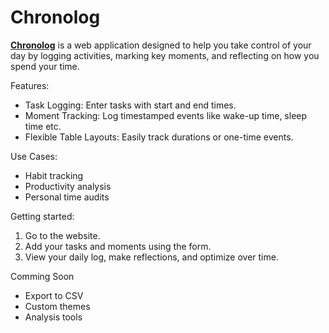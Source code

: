 # Chronolog
**[Chronolog](https://hiteshnagal.github.io/chronolog/)** is a web application designed to help you take control of your day by logging activities, marking key moments, and reflecting on how you spend your time. 

Features:
  - Task Logging: Enter tasks with start and end times.
  - Moment Tracking: Log timestamped events like wake-up time, sleep time etc.
  - Flexible Table Layouts: Easily track durations or one-time events.

Use Cases:
  - Habit tracking
  - Productivity analysis
  - Personal time audits

Getting started:
  1. Go to the website.
  2. Add your tasks and moments using the form.
  3. View your daily log, make reflections, and optimize over time.

Comming Soon
  - Export to CSV
  - Custom themes
  - Analysis tools

  

